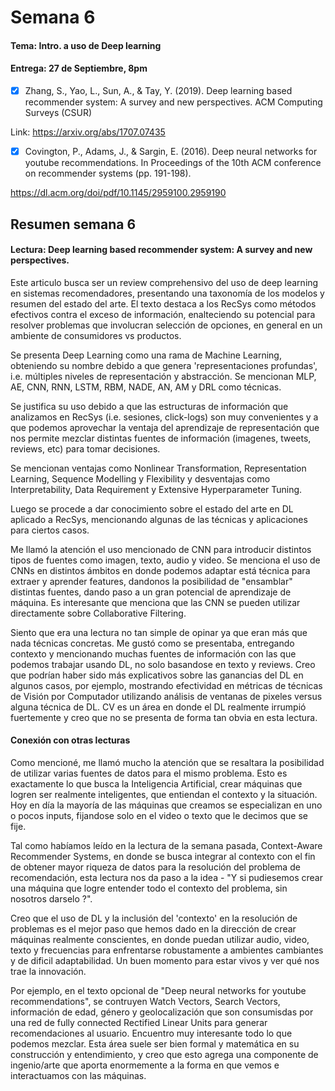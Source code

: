 # Semana 6

#### Tema: Intro. a uso de Deep learning
#### Entrega: 27 de Septiembre, 8pm

- [x] Zhang, S., Yao, L., Sun, A., & Tay, Y. (2019). Deep learning based recommender system: A survey and new perspectives. ACM Computing Surveys (CSUR)

Link: https://arxiv.org/abs/1707.07435

- [x] Covington, P., Adams, J., & Sargin, E. (2016). Deep neural networks for youtube recommendations. In Proceedings of the 10th ACM conference on recommender systems (pp. 191-198).

https://dl.acm.org/doi/pdf/10.1145/2959100.2959190

## Resumen semana 6

#### **Lectura: Deep learning based recommender system: A survey and new perspectives.**

Este articulo busca ser un review comprehensivo del uso de deep learning en sistemas recomendadores, presentando una taxonomía de los modelos y resumen del estado del arte. El texto destaca a los RecSys como métodos efectivos contra el exceso de información, enalteciendo su potencial para resolver problemas que involucran selección de opciones, en general en un ambiente de consumidores vs productos.

Se presenta Deep Learning como una rama de Machine Learning, obteniendo su nombre debido a que genera 'representaciones profundas', i.e. múltiples niveles de representación y abstracción. Se mencionan MLP, AE, CNN, RNN, LSTM, RBM, NADE, AN, AM y DRL como técnicas.

Se justifica su uso debido a que las estructuras de información que analizamos en RecSys (i.e. sesiones, click-logs) son muy convenientes y a que podemos aprovechar la ventaja del aprendizaje de representación que nos permite mezclar distintas fuentes de información (imagenes, tweets, reviews, etc) para tomar decisiones.

Se mencionan ventajas como Nonlinear Transformation, Representation Learning, Sequence Modelling y Flexibility y desventajas como Interpretability, Data Requirement y Extensive Hyperparameter Tuning.

Luego se procede a dar conocimiento sobre el estado del arte en DL aplicado a RecSys, mencionando algunas de las técnicas y aplicaciones para ciertos casos.

Me llamó la atención el uso mencionado de CNN para introducir distintos tipos de fuentes como imagen, texto, audio y video. Se menciona el uso de CNNs en distintos ámbitos en donde podemos adaptar está técnica para extraer y aprender features, dandonos la posibilidad de "ensamblar" distintas fuentes, dando paso a un gran potencial de aprendizaje de máquina. Es interesante que menciona que las CNN se pueden utilizar directamente sobre Collaborative Filtering.

Siento que era una lectura no tan simple de opinar ya que eran más que nada técnicas concretas. Me gustó como se presentaba, entregando contexto y mencionando muchas fuentes de información con las que podemos trabajar usando DL, no solo basandose en texto y reviews. Creo que podrían haber sido más explicativos sobre las ganancias del DL en algunos casos, por ejemplo, mostrando efectividad en métricas de técnicas de Visión por Computador utilizando análisis de ventanas de pixeles versus alguna técnica de DL. CV es un área en donde el DL realmente irrumpió fuertemente y creo que no se presenta de forma tan obvia en esta lectura.

#### **Conexión con otras lecturas**

Como mencioné, me llamó mucho la atención que se resaltara la posibilidad de utilizar varias fuentes de datos para el mismo problema. Esto es exactamente lo que busca la Inteligencia Artificial, crear máquinas que logren ser realmente inteligentes, que entiendan el contexto y la situación. Hoy en día la mayoría de las máquinas que creamos se especializan en uno o pocos inputs, fijandose solo en el video o texto que le decimos que se fije. 

Tal como habíamos leído en la lectura de la semana pasada, Context-Aware Recommender Systems, en donde se busca integrar al contexto con el fin de obtener mayor riqueza de datos para la resolución del problema de recomendación, esta lectura nos da paso a la idea - "Y si pudiesemos crear una máquina que logre entender todo el contexto del problema, sin nosotros darselo ?".

Creo que el uso de DL y la inclusión del 'contexto' en la resolución de problemas es el mejor paso que hemos dado en la dirección de crear máquinas realmente conscientes, en donde puedan utilizar audio, video, texto y frecuencias para enfrentarse robustamente a ambientes cambiantes y de dificil adaptabilidad. Un buen momento para estar vivos y ver qué nos trae la innovación.

Por ejemplo, en el texto opcional de "Deep neural networks for youtube recommendations", se contruyen Watch Vectors, Search Vectors, información de edad, género y geolocalización que son consumisdas por una red de fully connected Rectified Linear Units para generar recomendaciones al usuario. Encuentro muy interesante todo lo que podemos mezclar. Esta área suele ser bien formal y matemática en su construcción y entendimiento, y creo que esto agrega una componente de ingenio/arte que aporta enormemente a la forma en que vemos e interactuamos con las máquinas.
